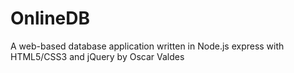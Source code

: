 # OnlineDB
A web-based database application written in Node.js express with HTML5/CSS3 and jQuery
by Oscar Valdes
